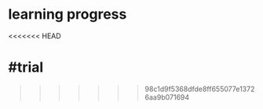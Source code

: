 # learning progress

<<<<<<< HEAD

# #trial

> > > > > > > 98c1d9f5368dfde8ff655077e13726aa9b071694
